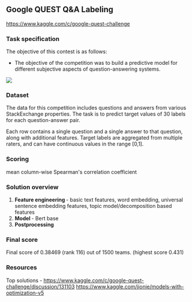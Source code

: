 ## Google QUEST Q&A Labeling

https://www.kaggle.com/c/google-quest-challenge

### Task specification

The objective of this contest is as follows:

* The objective of the competition was to build a predictive model for different subjective aspects of question-answering systems.

<img src=https://storage.googleapis.com/kaggle-media/competitions/google-research/human_computable_dimensions_1.png>

### Dataset

The data for this competition includes questions and answers from various StackExchange properties. The task is to predict target values of 30 labels for each question-answer pair.

Each row contains a single question and a single answer to that question, along with additional features. Target labels are aggregated from multiple raters, and can have continuous values in the range [0,1]. 

### Scoring

mean column-wise Spearman's correlation coefficient

### Solution overview

1. <b> Feature engineering </b> - basic text features, word embedding, universal sentence embedding features, topic model/decomposition based features
2. <b> Model </b> - Bert base
3. <b> Postprocessing </b>

### Final score

Final score of 0.38469 (rank 116) out of 1500 teams. (highest score 0.431)

### Resources

Top solutions - https://www.kaggle.com/c/google-quest-challenge/discussion/131103
				https://www.kaggle.com/jionie/models-with-optimization-v5

